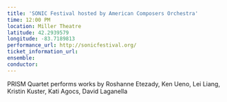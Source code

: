 ```yaml
---
title: 'SONIC Festival hosted by American Composers Orchestra'
time: 12:00 PM
location: Miller Theatre
latitude: 42.2939579
longitude: -83.7189813
performance_url: http://sonicfestival.org/
ticket_information_url: 
ensemble: 
conductor: 
---
```

PRISM Quartet performs works by Roshanne Etezady, Ken Ueno, Lei Liang, Kristin Kuster, Kati Agocs, David Laganella